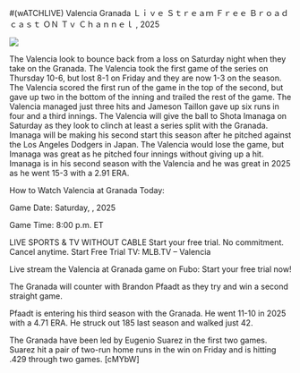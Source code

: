#(wATCHLIVE) Valencia Granada Ｌｉｖｅ Ｓｔｒｅａｍ Ｆｒｅｅ Ｂｒｏａｄｃａｓｔ ＯＮ Ｔｖ Ｃｈａｎｎｅｌ , 2025  
  
  
[![](https://i.imgur.com/qSNzIqt.png)](https://movie.rssnews.media/vpmbpvq.php)  
  
The Valencia look to bounce back from a loss on Saturday night when they take on the Granada. The Valencia took the first game of the series on Thursday 10-6, but lost 8-1 on Friday and they are now 1-3 on the season. The Valencia scored the first run of the game in the top of the second, but gave up two in the bottom of the inning and trailed the rest of the game. The Valencia managed just three hits and Jameson Taillon gave up six runs in four and a third innings. The Valencia will give the ball to Shota Imanaga on Saturday as they look to clinch at least a series split with the Granada. Imanaga will be making his second start this season after he pitched against the Los Angeles Dodgers in Japan. The Valencia would lose the game, but Imanaga was great as he pitched four innings without giving up a hit. Imanaga is in his second season with the Valencia and he was great in 2025 as he went 15-3 with a 2.91 ERA.

How to Watch Valencia at Granada Today:

Game Date: Saturday, , 2025

Game Time: 8:00 p.m. ET

LIVE SPORTS & TV WITHOUT CABLE
Start your free trial. No commitment. Cancel anytime.
Start Free Trial
TV: MLB.TV – Valencia

Live stream the Valencia at Granada game on Fubo: Start your free trial now!

The Granada will counter with Brandon Pfaadt as they try and win a second straight game.

Pfaadt is entering his third season with the Granada. He went 11-10 in 2025 with a 4.71 ERA. He struck out 185 last season and walked just 42.

The Granada have been led by Eugenio Suarez in the first two games. Suarez hit a pair of two-run home runs in the win on Friday and is hitting .429 through two games. [cMYbW]